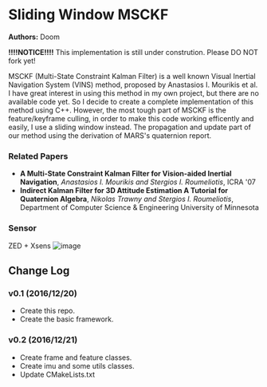 # Sliding Window MSCKF
**Authors:** Doom

**!!!!NOTICE!!!!**
This implementation is still under constrution. Please DO NOT fork yet! 

MSCKF (Multi-State Constraint Kalman Filter) is a well known Visual Inertial Navigation System (VINS) method, proposed by Anastasios I. Mourikis et al. I have great interest in using this method in my own project, but there are no available code yet. So I decide to create a complete implementation of this method using C++. However, the most tough part of MSCKF is the feature/keyframe culling, in order to make this code working efficently and easily, I use a sliding window instead. The propagation and update part of our method using the derivation of MARS's quaternion report.

### Related Papers
* **A Multi-State Constraint Kalman Filter for Vision-aided Inertial Navigation**, *Anastasios I. Mourikis and Stergios I. Roumeliotis*, ICRA '07
* **Indirect Kalman Filter for 3D Attitude Estimation A Tutorial for Quaternion Algebra**, *Nikolas Trawny and Stergios I. Roumeliotis*, Department of Computer Science & Engineering University of Minnesota

### Sensor
ZED + Xsens
![image](https://github.com/doomzzju/slidingWindow_msckf/blob/master/sensor.jpg)

## Change Log
### v0.1 (2016/12/20)
* Create this repo.
* Create the basic framework.

### v0.2 (2016/12/21)
* Create frame and feature classes.
* Create imu and some utils classes.
* Update CMakeLists.txt

